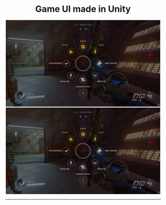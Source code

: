 <h1 align="center" >
  Game UI made in Unity
</h1>


<div align="center">
<img alt="First UI image" src="https://github.com/AliGhanitoos/AliGhanitoos/blob/main/Media/UI/Overwatch-Emote%20select-UI.jpg" width=500>
<img alt="First UI image" src="https://github.com/AliGhanitoos/AliGhanitoos/blob/main/Media/UI/Overwatch-Emote%20select-UI.jpg" width=500>
</div>

<hr>
